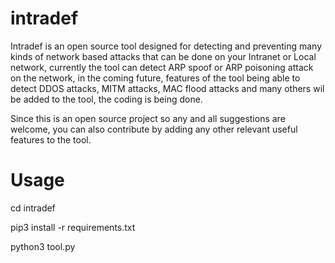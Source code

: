 # intradef
Intradef is an open source tool designed for detecting and preventing many kinds of network based attacks that can be done on your Intranet or Local network, currently the tool can detect ARP spoof or ARP poisoning attack on the network, in the coming future, features of the tool being able to detect DDOS attacks, MITM attacks, MAC flood attacks and many others wil be added to the tool, the coding is being done. 

Since this is an open source project so any and all suggestions are welcome, you can also contribute by adding any other relevant useful features to the tool.

# Usage

cd intradef

pip3 install -r requirements.txt

python3 tool.py
